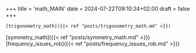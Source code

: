 +++
title = 'math_MAIN'
date = 2024-07-22T09:10:24+02:00
draft = false
+++

    [trigonometry_math]({{< ref "posts/trigonometry_math.md" >}})
[symmetry_math]({{< ref "posts/symmetry_math.md" >}})
[frequency_issues_rob]({{< ref "posts/frequency_issues_rob.md" >}})
